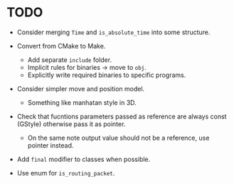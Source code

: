 # TODO

* Consider merging `Time` and `is_absolute_time` into some  structure.

* Convert from CMake to Make.
	* Add separate `include` folder.
	* Implicit rules for binaries -> move to `obj`.
	* Explicitly write required binaries to specific programs.

* Consider simpler move and position model.
	* Something like manhatan style in 3D.

* Check that fucntions parameters passed as reference are always const (GStyle)
	otherwise pass it as pointer.
	* On the same note output value should not be a reference, use pointer
	instead.

* Add `final` modifier to classes when possible.

* Use enum for `is_routing_packet`.



